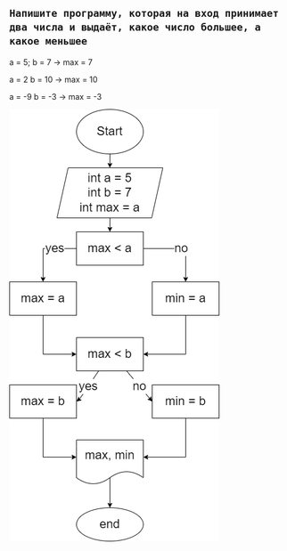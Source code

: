 ## ```Напишите программу, которая на вход принимает два числа и выдаёт, какое число большее, а какое меньшее```

a = 5; b = 7 -> max = 7

a = 2 b = 10 -> max = 10

a = -9 b = -3 -> max = -3

![Блок-схема](diagram.drawio.png)